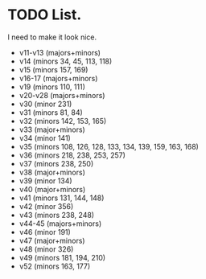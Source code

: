 # TODO List.
I need to make it look nice.
* v11-v13 (majors+minors)
* v14 (minors 34, 45, 113, 118)
* v15 (minors 157, 169)
* v16-17 (majors+minors)
* v19 (minors 110, 111)
* v20-v28 (majors+minors)
* v30 (minor 231)
* v31 (minors 81, 84)
* v32 (minors 142, 153, 165)
* v33 (major+minors)
* v34 (minor 141)
* v35 (minors 108, 126, 128, 133, 134, 139, 159, 163, 168)
* v36 (minors 218, 238, 253, 257)
* v37 (minors 238, 250)
* v38 (major+minors)
* v39 (minor 134)
* v40 (major+minors)
* v41 (minors 131, 144, 148)
* v42 (minor 356)
* v43 (minors 238, 248)
* v44-45 (majors+minors)
* v46 (minor 191)
* v47 (major+minors)
* v48 (minor 326)
* v49 (minors 181, 194, 210)
* v52 (minors 163, 177)

